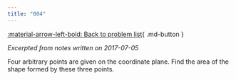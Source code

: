 ```yaml
---
title: "004"
---
```


[:material-arrow-left-bold: Back to problem list](../index.md){ .md-button }

*Excerpted from notes written on 2017-07-05*

Four arbitrary points are given on the coordinate plane. Find the area of the shape formed by these three points.